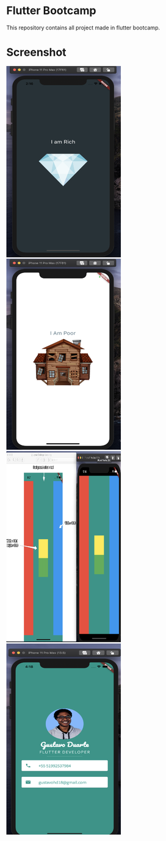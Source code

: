# Flutter Bootcamp

This repository contains all project made in flutter bootcamp.

# Screenshot

<img src="screenshot/first_app.png" width = "300" height="500px"/><img src="screenshot/challenge_app.png" width = "300" height="500px"/><img src="screenshot/second_challenge_app.png" width = "300" height="500px"/><img src="screenshot/3_app.png" width = "300" height="500px"/>
